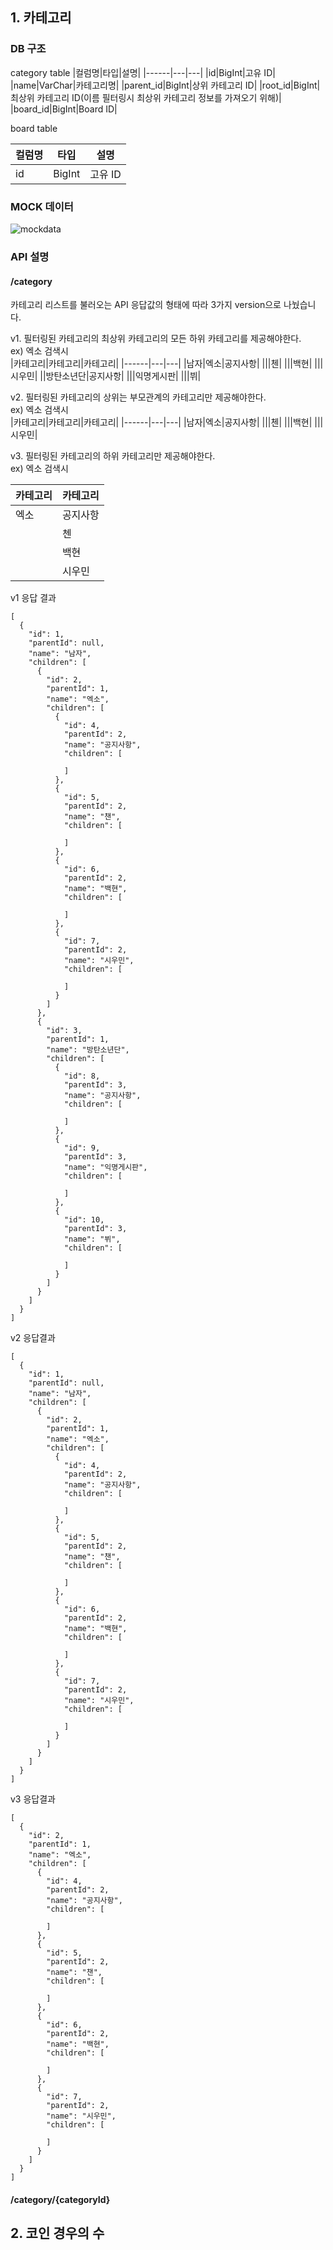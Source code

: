 ## 1. 카테고리

### DB 구조
category table
|컬럼명|타입|설명|
|------|---|---|
|id|BigInt|고유 ID|
|name|VarChar|카테고리명|
|parent_id|BigInt|상위 카테고리 ID|
|root_id|BigInt|최상위 카테고리 ID(이름 필터링시 최상위 카테고리 정보를 가져오기 위해)|
|board_id|BigInt|Board ID|


board table

|컬럼명|타입|설명|
|------|---|---|
|id|BigInt|고유 ID|


### MOCK 데이터
![mockdata](https://github.com/rlaclgh/category_test/assets/46914232/26866e4c-c269-434d-b2f1-40dd9d18f3a1)




### API 설명

#### /category
카테고리 리스트를 불러오는 API 
응답값의 형태에 따라 3가지 version으로 나눴습니다. 


v1. 필터링된 카테고리의 최상위 카테고리의 모든 하위 카테고리를 제공해야한다.   
ex) 엑소 검색시   
|카테고리|카테고리|카테고리|
|------|---|---|
|남자|엑소|공지사항|
|||첸|
|||백현|
|||시우민|
||방탄소년단|공지사항|
|||익명게시판|
|||뷔|

v2. 필터링된 카테고리의 상위는 부모관계의 카테고리만 제공해야한다.    
ex) 엑소 검색시   
|카테고리|카테고리|카테고리|
|------|---|---|
|남자|엑소|공지사항|
|||첸|
|||백현|
|||시우민|

v3. 필터링된 카테고리의 하위 카테고리만 제공해야한다.    
ex) 엑소 검색시

|카테고리|카테고리|
|---|---|
|엑소|공지사항|
||첸|
||백현|
||시우민|



v1 응답 결과
```
[
  {
    "id": 1,
    "parentId": null,
    "name": "남자",
    "children": [
      {
        "id": 2,
        "parentId": 1,
        "name": "엑소",
        "children": [
          {
            "id": 4,
            "parentId": 2,
            "name": "공지사항",
            "children": [
              
            ]
          },
          {
            "id": 5,
            "parentId": 2,
            "name": "챈",
            "children": [
              
            ]
          },
          {
            "id": 6,
            "parentId": 2,
            "name": "백현",
            "children": [
              
            ]
          },
          {
            "id": 7,
            "parentId": 2,
            "name": "시우민",
            "children": [
              
            ]
          }
        ]
      },
      {
        "id": 3,
        "parentId": 1,
        "name": "방탄소년단",
        "children": [
          {
            "id": 8,
            "parentId": 3,
            "name": "공지사항",
            "children": [
              
            ]
          },
          {
            "id": 9,
            "parentId": 3,
            "name": "익명게시판",
            "children": [
              
            ]
          },
          {
            "id": 10,
            "parentId": 3,
            "name": "뷔",
            "children": [
              
            ]
          }
        ]
      }
    ]
  }
]
```


v2 응답결과
```
[
  {
    "id": 1,
    "parentId": null,
    "name": "남자",
    "children": [
      {
        "id": 2,
        "parentId": 1,
        "name": "엑소",
        "children": [
          {
            "id": 4,
            "parentId": 2,
            "name": "공지사항",
            "children": [
              
            ]
          },
          {
            "id": 5,
            "parentId": 2,
            "name": "챈",
            "children": [
              
            ]
          },
          {
            "id": 6,
            "parentId": 2,
            "name": "백현",
            "children": [
              
            ]
          },
          {
            "id": 7,
            "parentId": 2,
            "name": "시우민",
            "children": [
              
            ]
          }
        ]
      }
    ]
  }
]
```

v3 응답결과
```
[
  {
    "id": 2,
    "parentId": 1,
    "name": "엑소",
    "children": [
      {
        "id": 4,
        "parentId": 2,
        "name": "공지사항",
        "children": [
          
        ]
      },
      {
        "id": 5,
        "parentId": 2,
        "name": "챈",
        "children": [
          
        ]
      },
      {
        "id": 6,
        "parentId": 2,
        "name": "백현",
        "children": [
          
        ]
      },
      {
        "id": 7,
        "parentId": 2,
        "name": "시우민",
        "children": [
          
        ]
      }
    ]
  }
]
```





#### /category/{categoryId}






## 2. 코인 경우의 수 
